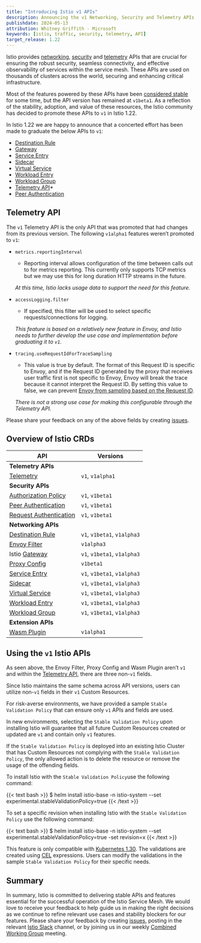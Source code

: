 ```yaml
---
title: "Introducing Istio v1 APIs"
description: Announcing the v1 Networking, Security and Telemetry APIs. 
publishdate: 2024-05-13
attribution: Whitney Griffith - Microsoft
keywords: [istio, traffic, security, telemetry, API]
target_release: 1.22
---
```


Istio provides [networking](/docs/reference/config/networking/), [security](/docs/reference/config/security/) and [telemetry](/docs/reference/config/telemetry/) APIs that are crucial for ensuring the robust security, seamless connectivity, and effective observability of services within the service mesh. These APIs are used on thousands of clusters across the world, securing and enhancing critical infrastructure. 

Most of the features powered by these APIs have been [considered stable](https://istio.io/latest/docs/releases/feature-stages/) for some time, but the API version has remained at `v1beta1`. As a reflection of the stability, adoption, and value of these resources, the Istio community has decided to promote these APIs to `v1` in Istio 1.22.

In Istio 1.22 we are happy to announce that a concerted effort has been made to graduate the below APIs to `v1`:
* [Destination Rule](/docs/reference/config/networking/destination-rule/)
* [Gateway](/docs/reference/config/networking/gateway/)
* [Service Entry](/docs/reference/config/networking/service-entry/)
* [Sidecar](/docs/reference/config/networking/sidecar/)
* [Virtual Service](/docs/reference/config/networking/virtual-service/)
* [Workload Entry](/docs/reference/config/networking/workload-entry/)
* [Workload Group](/docs/reference/config/networking/workload-group/)
* [Telemetry API](/docs/reference/config/telemetry/)*
* [Peer Authentication](/docs/reference/config/security/peer_authentication/)

## Telemetry API

The `v1` Telemetry API is the only API that was promoted that had changes from its previous version. The following `v1alpha1` features weren’t promoted to `v1`:
* `metrics.reportingInterval`
    * Reporting interval allows configuration of the time between calls out to for metrics reporting. This currently only supports TCP metrics but we may use this for long duration HTTP streams in the future.
    
    _At this time, Istio lacks usage data to support the need for this feature._
* `accessLogging.filter`
    * If specified, this filter will be used to select specific requests/connections for logging.
    
    _This feature is based on a relatively new feature in Envoy, and Istio needs to further develop the use case and implementation before graduating it to `v1`._
* `tracing.useRequestIdForTraceSampling`
    * This value is true by default. The format of this Request ID is specific to Envoy, and if the Request ID generated by the proxy that receives user traffic first is not specific to Envoy, Envoy will break the trace because it cannot interpret the Request ID. By setting this value to false, we can prevent [Envoy from sampling based on the Request ID](https://www.envoyproxy.io/docs/envoy/latest/intro/arch_overview/observability/tracing#trace-context-propagation).
    
    _There is not a strong use case for making this configurable through the Telemetry API._

Please share your feedback on any of the above fields by creating [issues](https://github.com/istio/istio/issues).

## Overview of Istio CRDs

| API | Versions |
|---------|------------------------|
| **Telemetry APIs** |
| [Telemetry](/docs/reference/config/telemetry/) |  `v1`, `v1alpha1` |
| **Security APIs** |
| [Authorization Policy](/docs/reference/config/security/authorization-policy/) |  `v1`, `v1beta1` |
| [Peer Authentication](/docs/reference/config/security/peer_authentication/) |  `v1`, `v1beta1` |
| [Request Authentication](/docs/reference/config/security/request_authentication/) |  `v1`, `v1beta1` |
| **Networking APIs** |
| [Destination Rule](/docs/reference/config/networking/destination-rule/) |  `v1`, `v1beta1`, `v1alpha3` |
| [Envoy Filter](/docs/reference/config/networking/envoy-filter/) |  `v1alpha3` |
| Istio [Gateway](/docs/reference/config/networking/gateway/) |  `v1`, `v1beta1`, `v1alpha3` |
| [Proxy Config](/docs/reference/config/networking/proxy-config/) |  `v1beta1` |
| [Service Entry](/docs/reference/config/networking/service-entry/) |  `v1`, `v1beta1`, `v1alpha3` |
| [Sidecar](/docs/reference/config/networking/sidecar/) |  `v1`, `v1beta1`, `v1alpha3` |
| [Virtual Service](/docs/reference/config/networking/virtual-service/) |  `v1`, `v1beta1`, `v1alpha3` |
| [Workload Entry](/docs/reference/config/networking/workload-entry/) |  `v1`, `v1beta1`, `v1alpha3` |
| [Workload Group](/docs/reference/config/networking/workload-group/) |  `v1`, `v1beta1`, `v1alpha3` |
| **Extension APIs** |
| [Wasm Plugin](/docs/reference/config/proxy_extensions/wasm-plugin/) |  `v1alpha1` |

## Using the `v1` Istio APIs

As seen above, the Envoy Filter, Proxy Config and Wasm Plugin aren’t `v1` and within the [Telemetry API](#telemetry-api), there are three non-`v1` fields.

Since Istio maintains the same schema across API versions, users can utilize non-`v1` fields in their `v1` Custom Resources.

For risk-averse environments, we have provided a sample `Stable Validation Policy` that can ensure only `v1` APIs and fields are used.

In new environments, selecting the `Stable Validation Policy` upon installing Istio will guarantee that all future Custom Resources created or updated are `v1` and contain only `v1` features.

If the `Stable Validation Policy` is deployed into an existing Istio Cluster that has Custom Resources not complying with the `Stable Validation Policy`, the only allowed action is to delete the resource or remove the usage of the offending fields.

To install Istio with the `Stable Validation Policy`use the following command:

{{< text bash >}}
$ helm install istio-base -n istio-system --set experimental.stableValidationPolicy=true
{{< /text >}}

To set a specific revision when installing Istio with the `Stable Validation Policy` use the following command:

{{< text bash >}}
$ helm install istio-base -n istio-system --set experimental.stableValidationPolicy=true -set revision=x
{{< /text >}}

This feature is only compatible with [Kubernetes 1.30](https://kubernetes.io/docs/reference/access-authn-authz/validating-admission-policy/). The validations are created using [CEL](https://github.com/google/cel-spec) expressions. Users can modify the validations in the sample `Stable Validation Policy` for their specific needs.

## Summary

In summary, Istio is committed to delivering stable APIs and features essential for the successful operation of the Istio Service Mesh. We would love to receive your feedback to help guide us in making the right decisions as we continue to refine relevant use cases and stability blockers for our features. Please share your feedback by creating [issues](https://github.com/istio/istio/issues), posting in the relevant [Istio Slack](https://slack.istio.io/) channel, or by joining us in our weekly [Combined Working Group](https://github.com/istio/community/blob/master/WORKING-GROUPS.md#working-group-meetings) meeting.
